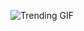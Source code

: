 ![Trending GIF](https://media2.giphy.com/media/v1.Y2lkPThiYjIxNzcyeGVrdmVuZXRwbWhmZGVkZm9jamRoejk2NnlvNG84ZW9wbzZjNDRvNSZlcD12MV9naWZzX3NlYXJjaCZjdD1n/fryY00CO4xCz4uJuDQ/giphy.gif)
